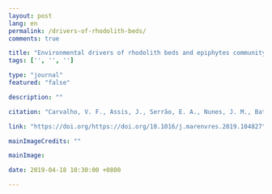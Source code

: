 ```yaml
---
layout: post
lang: en
permalink: /drivers-of-rhodolith-beds/
comments: true

title: "Environmental drivers of rhodolith beds and epiphytes community along the South Western Atlantic coast"
tags: ['', '', '']

type: "journal"
featured: "false"

description: ""

citation: "Carvalho, V. F., Assis, J., Serrão, E. A., Nunes, J. M., Batista, A. A., Batista, M. B., Barufi, J. B., Silva, J., Pereira, S. M. B., & Horta, P. A. (2019). Environmental drivers of rhodolith beds and epiphytes community along the South Western Atlantic coast. Marine Environmental Research, 104827."

link: "https://doi.org/https://doi.org/10.1016/j.marenvres.2019.104827"

mainImageCredits: ""

mainImage: 

date: 2019-04-18 10:30:00 +0800

---
```


